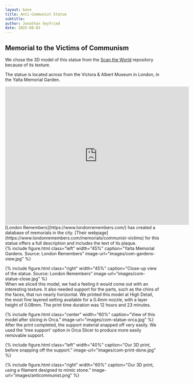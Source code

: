 ```yaml
---
layout: base
title: Anti-Communist Statue
subtitle:
author: Jonathan Seyfried
date: 2025-08-03
---
```


## Memorial to the Victims of Communism

We chose the 3D model of this statue from the [Scan the World](https://www.myminifactory.com/object/3d-print-women-and-children-communism-memorial-london-3411) repository because of its texture. 

The statue is located across from the Victora & Albert Museum in London, in the Yalta Memorial Garden.
<br style="clear: both">
<iframe src="https://www.google.com/maps/embed?pb=!1m18!1m12!1m3!1d1214.472654160829!2d-0.17383205277943448!3d51.49618705473291!2m3!1f0!2f0!3f0!3m2!1i1024!2i768!4f13.1!3m3!1m2!1s0x4876054244e3245f%3A0xb03d192e4dbcb138!2sYalta%20Memorial%20Garden!5e1!3m2!1sen!2sus!4v1754779449359!5m2!1sen!2sus" width="600" height="450" style="border:0;" allowfullscreen="" loading="lazy" referrerpolicy="no-referrer-when-downgrade"></iframe>
<br style="clear: both">
[London Remembers](https://www.londonremembers.com/) has created a database of memorials in the city. [Their webpage](https://www.londonremembers.com/memorials/communist-victims) for this statue offers a full description and includes the text of its plaque.
<br style="clear: both">
{% include figure.html
  class="left"
  width="45%"
  caption="Yalta Memorial Gardens. Source: London Remembers"
  image-url="images/com-gardens-view.jpg"
%}

{% include figure.html
  class="right"
  width="45%"
  caption="Close-up view of the statue. Source: London Remembers"
  image-url="images/com-statue-close.jpg"
%}
<br style="clear: both">
When we sliced this model, we had a feeling it would come out with an interesting texture. It also needed support for the parts, such as the chins of the faces, that run nearly horizontal. We printed this model at High Detail, the most fine layered setting available for a 0.4mm nozzle, with a layer height of 0.08mm. The print time duration was 12 hours and 23 minutes.

{% include figure.html
  class="center"
  width="60%"
  caption="View of this model after slicing in Orca."
  image-url="images/com-statue-orca.jpg"
%}
<br style="clear: both">
After the print completed, the support material snapped off very easily. We used the 'tree support' option in Orca Slicer to produce more easily removable support. 

{% include figure.html
  class="left"
  width="40%"
  caption="Our 3D print, before snapping off the support."
  image-url="images/com-print-done.jpg"
%}

{% include figure.html
  class="right"
  width="60%"
  caption="Our 3D print, using a filament designed to mimic stone."
  image-url="images/anticommunist.png"
%}